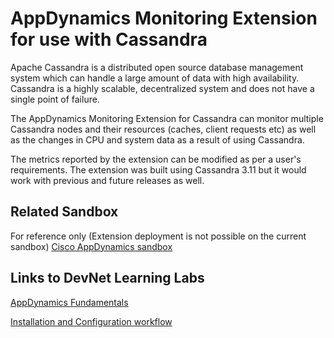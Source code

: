 # AppDynamics Monitoring Extension for use with Cassandra
 
Apache Cassandra is a distributed open source database management system which can handle a large amount of data with high availability. Cassandra is a highly scalable, decentralized system and does not have a single point of failure.

The AppDynamics Monitoring Extension for Cassandra can monitor multiple Cassandra nodes and their resources (caches, client requests etc) as well as the changes in CPU and system data as a result of using Cassandra.

The metrics reported by the extension can be modified as per a user's requirements. The extension was built using Cassandra 3.11 but it would work with previous and future releases as well.
 
## Related Sandbox
 
For reference only (Extension deployment is not possible on the current sandbox) [Cisco AppDynamics sandbox](https://devnetsandbox.cisco.com/RM/Diagram/Index/9e056219-ab84-4741-9485-de3d3446caf2?diagramType=Topology)
 
## Links to DevNet Learning Labs
 
[AppDynamics Fundamentals](https://developer.cisco.com/learning/modules/appdynamics-fundamentals)
 
[Installation and Configuration workflow](https://github.com/Appdynamics/cassandra-monitoring-extension/blob/master/README.md)
